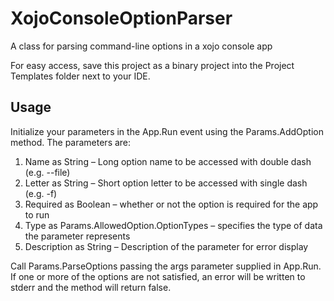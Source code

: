 # XojoConsoleOptionParser
A class for parsing command-line options in a xojo console app

For easy access, save this project as a binary project into the Project Templates folder next to your IDE.

## Usage
Initialize your parameters in the App.Run event using the Params.AddOption method. The parameters are:

1. Name as String – Long option name to be accessed with double dash (e.g. --file)
2. Letter as String – Short option letter to be accessed with single dash (e.g. -f)
3. Required as Boolean – whether or not the option is required for the app to run
4. Type as Params.AllowedOption.OptionTypes – specifies the type of data the parameter represents
5. Description as String – Description of the parameter for error display

Call Params.ParseOptions passing the args parameter supplied in App.Run. If one or more of the options are not satisfied, an error will be written to stderr and the method will return false.